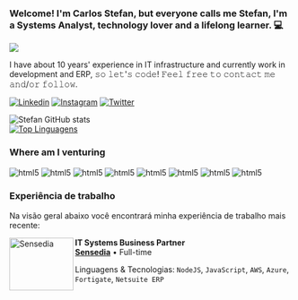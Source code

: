 ### Welcome! I'm Carlos Stefan, but everyone calls me Stefan, I'm a Systems Analyst, technology lover and a lifelong learner. 💻

<div style="display: inline_black">
  <img src="https://media1.tenor.com/m/hWVqJl31yA8AAAAC/web-webdevelopper.gif">
</div>


I have about 10 years' experience in IT infrastructure and currently work in development and ERP, 𝚜𝚘 𝚕𝚎𝚝'𝚜 𝚌𝚘𝚍𝚎!
𝙵𝚎𝚎𝚕 𝚏𝚛𝚎𝚎 𝚝𝚘 𝚌𝚘𝚗𝚝𝚊𝚌𝚝 𝚖𝚎 𝚊𝚗𝚍/𝚘𝚛 𝚏𝚘𝚕𝚕𝚘𝚠.

[![Linkedin](https://img.shields.io/badge/LinkedIn-0077B5?style=for-the-badge&logo=linkedin&logoColor=white)](https://www.linkedin.com/in/carlosstefan/)
[![Instagram](https://img.shields.io/badge/Instagram-E4405F?style=for-the-badge&logo=instagram&logoColor=white)](https://www.instagram.com/stefan.oliveiraa/)
[![Twitter](https://img.shields.io/twitter/follow/oliv_stefan?style=social)](https://twitter.com/oliv_stefan/)

![Stefan GitHub stats](https://github-readme-stats-sigma-five.vercel.app/api?username=StefanOliveira&show_icons=true&theme=merko)
<br>[![Top Linguagens](https://github-readme-stats-sigma-five.vercel.app/api/top-langs/?username=StefanOliveira&layout=compact)](https://github.com/StefanOliveira/github-readme-stats)</br>

### Where am I venturing
<div style="display: inline_block">
    <img align="center" alt="html5" src="https://img.shields.io/badge/HTML5-E34F26?style=for-the-badge&logo=html5&logoColor=white"/>
    <img align="center" alt="html5" src="https://img.shields.io/badge/CSS3-1572B6?style=for-the-badge&logo=css3&logoColor=white"/>
    <img align="center" alt="html5" src="https://img.shields.io/badge/JavaScript-F7DF1E?style=for-the-badge&logo=javascript&logoColor=black"/>
    <img align="center" alt="html5" src="https://img.shields.io/badge/MySQL-00000F?style=for-the-badge&logo=mysql&logoColor=white"/>
    <img align="center" alt="html5" src="https://img.shields.io/badge/Node.js-43853D?style=for-the-badge&logo=node.js&logoColor=white"/>
    <img align="center" alt="html5" src="https://img.shields.io/badge/Python-14354C?style=for-the-badge&logo=python&logoColor=white"/>
    <img align="center" alt="html5" src="https://img.shields.io/badge/java-%23ED8B00.svg?style=for-the-badge&logo=java&logoColor=white"/>
    <img align="center" alt="html5" src="https://img.shields.io/badge/jira-%230A0FFF.svg?style=for-the-badge&logo=jira&logoColor=white"/>
  
</div>

### Experiência de trabalho

Na visão geral abaixo você encontrará minha experiência de trabalho mais recente:

[<img align="left" height="94px" width="114px" alt="Sensedia" src="https://4209582.fs1.hubspotusercontent-na1.net/hubfs/4209582/Brand%20Sensedia/Sensedia%20Oficial/.PNG%20Trendmark/Sensedia_vertical_color_CR.png"/>](https://www.sensedia.com/)

**IT Systems Business Partner** \
[**Sensedia**](https://www.sensedia.com/) • Full-time 

Linguagens & Tecnologias: `NodeJS`, `JavaScript`, `AWS`, `Azure`, `Fortigate`, `Netsuite ERP`\
<br/>
